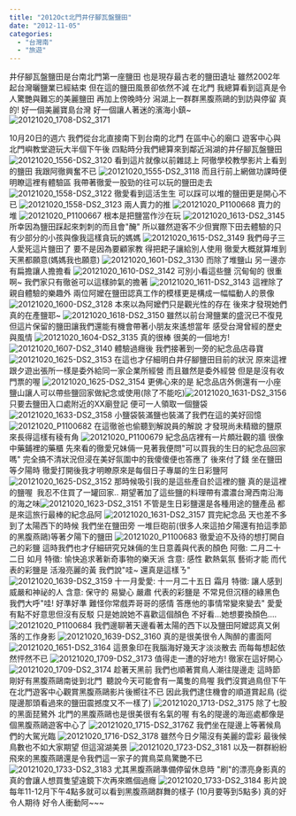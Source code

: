 ```yaml
---
title: "2012Oct北門井仔腳瓦盤鹽田"
date: "2012-11-05"
categories: 
  - "台灣南"
  - "旅遊"
---
```


井仔腳瓦盤鹽田是台南北門第一座鹽田 也是現存最古老的鹽田遺址 雖然2002年起台灣曬鹽業已經結束 但在這的鹽田風景卻依然不減 在北門 我總算看到這真是令人驚艷與難忘的美麗鹽田 再加上傍晚時分 潟湖上一群群黑腹燕鷗的到訪與停留 真的! 好一個美麗寶島台灣 好一個讓人著迷的濱海小鎮~ ![20121020_1708-DS2_3171](images/8111011161_27d4e89818.jpg) 

10月20日的週六 我們從台北直接南下到台南的北門 在區中心的廟口 遊客中心與北門嶼教堂遊玩大半個下午後 四點時分我們總算來到鄰近潟湖的井仔腳瓦盤鹽田 ![20121020_1556-DS2_3120](images/8111021133_96d6694b5b.jpg) 看到這片就像以前雜誌上 阿徹學校教學影片上看到的鹽田 我跟阿徹興奮不已 ![20121020_1555-DS2_3118](images/8111021361_e1bb964953.jpg) 而且行前上網做功課時便明瞭這裡有體驗區 我帶著徹愛一股勁的往可以玩的鹽田走去 ![20121020_1558-DS2_3122](images/8111026772_71ff6bc529.jpg) 徹愛看到這活生生 可以踩可以堆的鹽田更是開心不已 ![20121020_1558-DS2_3123](images/8111026476_d8856b68c7.jpg) 兩人賣力的推 ![20121020_P1100668](images/8111023038_04dee45460.jpg) 賣力的堆 ![20121020_P1100667](images/8111023344_05205b6062.jpg) 根本是把鹽當作沙在玩 ![20121020_1613-DS2_3145](images/8111016529_94c08d0858.jpg) 所幸因為鹽田踩起來刺刺的而且會"醃" 所以雖然遊客不少但實際下田去體驗的只有少部分的小孩與像我這樣貪玩的媽媽 ![20121020_1615-DS2_3149](images/8111016285_14649519b5.jpg) 我們母子三人愛死這片鹽田了 要不是因為要顧家教 得把耙子讓給別人使用 徹愛大概就算堆到天黑都願意(媽媽我也願意) ![20121020_1601-DS2_3130](images/8111025486_73e3e8886f.jpg) 而除了堆鹽山 另一邊亦有扁擔讓人擔擔看 ![20121020_1610-DS2_3142](images/8111024000_1d457700c2.jpg) 可別小看這些鹽 沉甸甸的 很重啊~ 我們家只有徹爸可以這樣帥氣的擔著 ![20121020_1611-DS2_3143](images/8111017749_2836fdd36e.jpg) 這裡除了親自體驗的樂趣外 兩位阿嬤在鹽田認真工作的模樣更是構成一幅幅動人的景像 ![20121020_1600-DS2_3128](images/8111019777_2bd8bd914d.jpg) 本來以為阿嬤們只是觀光性的存在 後來才發現她們真的在產鹽耶~ ![20121020_1618-DS2_3150](images/8111016049_ce0ff35493.jpg) 雖然以前台灣鹽業的盛況已不復見 但這片保留的鹽田讓我們還能有機會帶著小朋友來遙想當年 感受台灣曾經的歷史與風情 ![20121020_1604-DS2_3135](images/8111018807_2320663ef1.jpg) 真的很棒 很美的一個地方! ![20121020_1607-DS2_3140](images/8111018589_af3fc29322.jpg) 體驗過癮後 我們接著到一旁的紀念品店尋寶 ![20121020_1625-DS2_3153](images/8111015187_58574f9f4c.jpg) 在這也才仔細明白井仔腳鹽田目前的狀況 原來這裡跟夕遊出張所一樣是委外給同一家企業所經營 而且雖然是委外經營 但是是沒有收門票的喔 ![20121020_1625-DS2_3154](images/8111014901_3f2f75f2aa.jpg) 更佛心來的是 紀念品店外側還有一小座鹽山讓人可以帶些鹽回家做紀念或使用(除了不能吃)![20121020_1631-DS2_3156](images/8111020692_c238d28030.jpg) 只要去鹽田入口處附近的XX廟登記 便可一人領取一個鹽袋 ![20121020_1633-DS2_3158](images/8111020186_9b346d02d0.jpg) 小鹽袋裝滿鹽也裝滿了我們在這的美好回憶 ![20121020_P1100682](images/8111013131_a690452f3b.jpg) 在這徹爸也偷聽到解說員的解說 才發現尚未精緻的鹽原來長得這樣有稜有角 ![20121020_P1100679](images/8111013795_1b363eef0a.jpg) 紀念品店裡有一片頗壯觀的牆 很像中藥鋪裡的藥櫃 先來看的徹愛兄妹倆一見著我便問"可以買我的生日的紀念品回家嗎" 完全搞不清狀況但浸在美好氛圍中的我傻傻便也答應了 後來付了錢 坐在鹽田等夕陽時 徹愛打開後我才明瞭原來是每個日子專屬的生日彩鹽阿 ![20121020_1625-DS2_3152](images/8111021554_6a62836242.jpg) 那時候吸引我的是這些產自於這裡的鹽 真的是這裡的鹽喔  我忍不住買了一罐回家.. 期望著加了這些鹽的料理帶有濃濃台灣西南沿海的海之味![20121020_1623-DS2_3151](images/8111021854_2ed866de39.jpg) 不管是生日彩鹽還是各種用途的鹽產品 都是來這旅行最棒的紀念品阿 ![20121020_1631-DS2_3157](images/8111014259_3ca0e41b79.jpg) 買完紀念品 天也差不多到了太陽西下的時候 我們坐在鹽田旁 一堆巨砲前(很多人來這拍夕陽還有拍這季節的黑腹燕鷗)等著夕陽下的鹽田 ![20121020_P1100683](images/8111011867_321fe85f93.jpg) 徹愛迫不及待的想打開自己的彩鹽 這時我們也才仔細研究兄妹倆的生日意義與代表的顏色 阿徹: 二月二十二日 如月 特徵: 愉快追求著新奇事物的樂天派 含意: 感性 歡熱氣氛 藝術才能 而代表的彩鹽是 活潑亮麗的黃 我們說"哇~ 還真是這樣ㄋ" ![20121020_1639-DS2_3159](images/8111013593_bd1cfdd368.jpg) 十一月愛愛: 十一月二十五日 霜月 特徵: 讓人感到威嚴和神祕的人 含意: 保守的 易變心 嚴肅 代表的彩鹽是 不常見但沉穩的綠黑色 我們大呼"哇! 好準好準 難怪你常戲弄哥哥的感情 答應他的事情常變來變去" 愛愛有點不好意思但沒有反駁 只是她說她不喜歡這個顏色 不好看...她想要換顏色.... ![20121020_P1100684](images/8111011649_b5b6fa2f5a.jpg) 我們邊聊著天邊看著太陽的西下以及鹽田阿嬤認真又俐落的工作身影 ![20121020_1639-DS2_3160](images/8111019524_54e76576d6.jpg) 真的是很美很令人陶醉的畫面阿 ![20121020_1651-DS2_3164](images/8111012083_455f330158.jpg) 這景象印在我腦海好幾天才淡淡散去 而每每想起依然怦然不已 ![20121020_1709-DS2_3173](images/8111010995_7316abde4c.jpg) 值得走一遭的好地方! 徹家在這好開心 ![20121020_1709-DS2_3174](images/8111010723_e92879bae5.jpg) 趁著天黑前 我們也順著賞鳥人潮往隄邊走 這時節剛好有黑腹燕鷗南徙到北門  聽說今天可能會有一萬隻的鳥喔 我們沒賞過鳥但下午在北門遊客中心觀賞黑腹燕鷗影片後嚮往不已 因此我們逮住機會的順道賞起鳥 (從隄邊那頭看過來的鹽田震撼度又不一樣了) ![20121020_1713-DS2_3175](images/8111016682_6393fb479d.jpg) 除了七股的黑面琵鷺外 北門的黑腹燕鷗也是很美很有名氣的喔 有名的隄邊的海巡處都像是個黑腹燕鷗遊客中心了 ![20121020_1715-DS2_3176](images/8111010261_d9c3ce6f5d.jpg)Z 我們坐在隄邊上等著候鳥們的大駕光臨 ![20121020_1716-DS2_3178](images/8111010039_56ca0801d5.jpg) 雖然今日夕陽沒有美麗的雲彩 最後候鳥數也不如大家期望 但這瀉湖美景 ![20121020_1723-DS2_3181](images/8111009539_821646330d.jpg) 以及一群群紛紛飛來的黑腹燕鷗還是令我們這一家子的賞鳥菜鳥驚艷不已 ![20121020_1733-DS2_3183](images/8111015534_0216b0bd61.jpg) 尤其黑腹燕鷗準備停留休息時 "刷"的漂亮身影真的真的會讓人想買隻望遠鏡下次再來瞧個過癮 ![20121020_1733-DS2_3184](images/8111015352_9fa4573929.jpg) 影片說每年11-12月下午4點多就可以看到黑腹燕鷗群舞的樣子 (10月要等到5點多) 真的好令人期待 好令人衝動阿~~~
